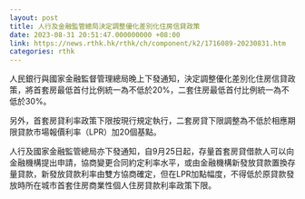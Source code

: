 ```yaml
---
layout: post
title: 人行及金融監管總局決定調整優化差別化住房信貸政策
date: 2023-08-31 20:51:47.000000000 +08:00
link: https://news.rthk.hk/rthk/ch/component/k2/1716089-20230831.htm
categories: rthk
---
```


人民銀行與國家金融監督管理總局晚上下發通知，決定調整優化差別化住房信貸政策，將首套房最低首付比例統一為不低於20%，二套住房最低首付比例統一為不低於30%。

另外，首套房貸利率政策下限按現行規定執行，二套房貸下限調整為不低於相應期限貸款市場報價利率（LPR）加20個基點。

人行及國家金融監管總局亦下發通知，自9月25日起，存量首套房貸借款人可以向金融機構提出申請，協商變更合同約定利率水平，或由金融機構新發放貸款置換存量貸款，新發放貸款利率由雙方協商確定，但在LPR加點幅度，不得低於原貸款發放時所在城市首套住房商業性個人住房貸款利率政策下限。
